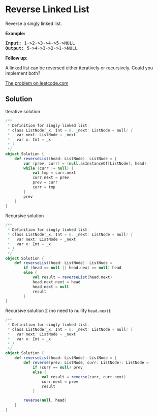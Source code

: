 # Reverse Linked List

Reverse a singly linked list.

**Example:**
<pre>
<b>Input:</b> 1->2->3->4->5->NULL
<b>Output:</b> 5->4->3->2->1->NULL
</pre>

**Follow up:**

A linked list can be reversed either iteratively or recursively. Could you implement both?

[The problem on leetcode.com](https://leetcode.com/problems/reverse-linked-list/)

## Solution

Iterative solution

```scala
/**
 * Definition for singly-linked list.
 * class ListNode(_x: Int = 0, _next: ListNode = null) {
 *   var next: ListNode = _next
 *   var x: Int = _x
 * }
 */
object Solution {
    def reverseList(head: ListNode): ListNode = {
        var (prev, curr) = (null.asInstanceOf[ListNode], head)
        while (curr != null) {
            val tmp = curr.next
            curr.next = prev
            prev = curr
            curr = tmp
        }
        prev
    }
}
```

Recursive solution

```scala
/**
 * Definition for singly-linked list.
 * class ListNode(_x: Int = 0, _next: ListNode = null) {
 *   var next: ListNode = _next
 *   var x: Int = _x
 * }
 */
object Solution {
    def reverseList(head: ListNode): ListNode =
        if (head == null || head.next == null) head
        else {
            val result = reverseList(head.next)
            head.next.next = head
            head.next = null
            result
        }
}
```

Recursive solution 2 (no need to nullify `head.next`):

```scala
/**
 * Definition for singly-linked list.
 * class ListNode(_x: Int = 0, _next: ListNode = null) {
 *   var next: ListNode = _next
 *   var x: Int = _x
 * }
 */
object Solution {
    def reverseList(head: ListNode): ListNode = {
        def reverse(prev: ListNode, curr: ListNode): ListNode =
            if (curr == null) prev
            else {
                val result = reverse(curr, curr.next)
                curr.next = prev
                result
            }

        reverse(null, head)
    }
}
```
